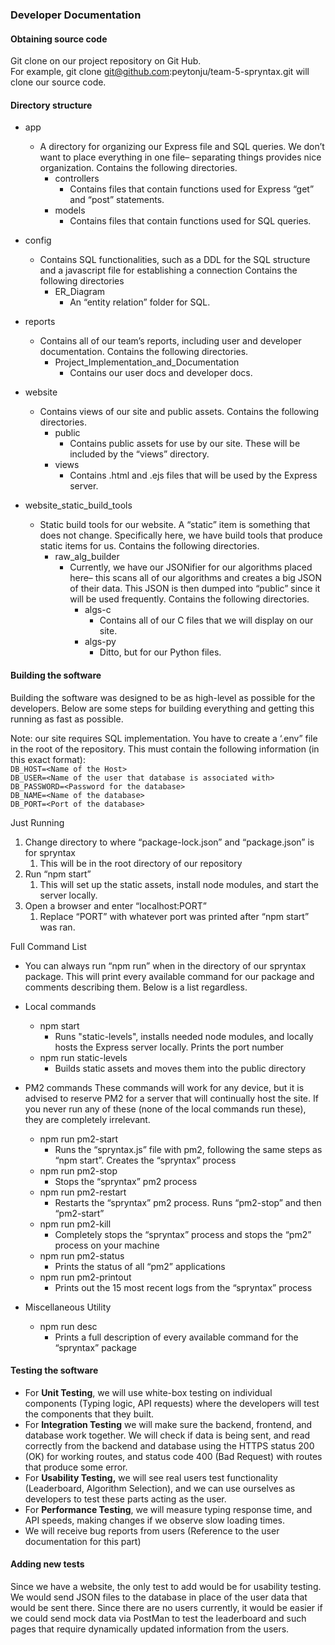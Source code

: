 ### Developer Documentation

#### Obtaining source code

Git clone on our project repository on Git Hub.   
For example, git clone [git@github.com](mailto:git@github.com):peytonju/team-5-spryntax.git will clone our source code. 

#### Directory structure

- app
  - A directory for organizing our Express file and SQL queries. We don’t want to place everything in one file– separating things provides nice organization.
  Contains the following directories.
    - controllers
        - Contains files that contain functions used for Express “get” and “post” statements.
    - models
        - Contains files that contain functions used for SQL queries.

- config
  - Contains SQL functionalities, such as a DDL for the SQL structure and a javascript file for establishing a connection
  Contains the following directories
    - ER\_Diagram
        - An “entity relation” folder for SQL.

- reports
    - Contains all of our team’s reports, including user and developer documentation.
    Contains the following directories.
        - Project\_Implementation\_and\_Documentation
            - Contains our user docs and developer docs.

- website
  - Contains views of our site and public assets.
  Contains the following directories.
    - public
        - Contains public assets for use by our site. These will be included by the “views” directory.
    - views
        - Contains .html and .ejs files that will be used by the Express server.

- website\_static\_build\_tools
  - Static build tools for our website. A “static” item is something that does not change. Specifically here, we have build tools that produce static items for us.
  Contains the following directories.
    - raw\_alg\_builder
        - Currently, we have our JSONifier for our algorithms placed here– this scans all of our algorithms and creates a big JSON of their data. This JSON is then dumped into “public” since it will be used frequently.
        Contains the following directories.
            - algs-c
                - Contains all of our C files that we will display on our site.
            - algs-py
                - Ditto, but for our Python files.

#### Building the software

Building the software was designed to be as high-level as possible for the developers. Below are some steps for building everything and getting this running as fast as possible.

Note: our site requires SQL implementation. You have to create a ‘.env” file in the root of the repository. This must contain the following information (in this exact format):  
	`DB_HOST=<Name of the Host>`  
    `DB_USER=<Name of the user that database is associated with>`  
    `DB_PASSWORD=<Password for the database>`  
    `DB_NAME=<Name of the database>`  
    `DB_PORT=<Port of the database>`

Just Running

1. Change directory to where “package-lock.json” and “package.json” is for spryntax  
   1. This will be in the root directory of our repository  
2. Run “npm start”  
   1. This will set up the static assets, install node modules, and start the server locally.  
3. Open a browser and enter “localhost:PORT”  
   1. Replace “PORT” with whatever port was printed after “npm start” was ran.

Full Command List

- You can always run “npm run” when in the directory of our spryntax package. This will print every available command for our package and comments describing them. Below is a list regardless.

- Local commands
    - npm start  
        - Runs "static-levels", installs needed node modules, and locally hosts the Express server locally. Prints the port number
    - npm run static-levels
        - Builds static assets and moves them into the public directory

- PM2 commands
These commands will work for any device, but it is advised to reserve PM2 for a server that will continually host the site. If you never run any of these (none of the local commands run these), they are completely irrelevant.
    - npm run pm2-start  
        - Runs the “spryntax.js” file with pm2, following the same steps as “npm start”. Creates the “spryntax” process  
    - npm run pm2-stop  
        - Stops the “spryntax” pm2 process  
    - npm run pm2-restart  
        - Restarts the “spryntax” pm2 process. Runs “pm2-stop” and then “pm2-start”  
    - npm run pm2-kill  
        - Completely stops the “spryntax” process and stops the “pm2” process on your machine  
    - npm run pm2-status  
        - Prints the status of all “pm2” applications  
    - npm run pm2-printout  
        - Prints out the 15 most recent logs from the “spryntax” process

- Miscellaneous Utility
    - npm run desc  
        - Prints a full description of every available command for the “spryntax” package

#### Testing the software

* For **Unit Testing**, we will use white-box testing on individual components (Typing logic, API requests) where the developers will test the components that they built.  
* For **Integration Testing** we will make sure the backend, frontend, and database work together. We will check if data is being sent, and read correctly from the backend and database using the HTTPS status 200 (OK) for working routes, and status code 400 (Bad Request) with routes that produce some error.   
* For **Usability Testing,** we will see real users test functionality (Leaderboard, Algorithm Selection), and we can use ourselves as developers to test these parts acting as the user.  
* For **Performance Testing**, we will measure typing response time, and API speeds, making changes if we observe slow loading times.  
* We will receive bug reports from users (Reference to the user documentation for this part)

#### Adding new tests

Since we have a website, the only test to add would be for usability testing. We would send JSON files to the database in place of the user data that would be sent there. Since there are no users currently, it would be easier if we could send mock data via PostMan to test the leaderboard and such pages that require dynamically updated information from the users. 
